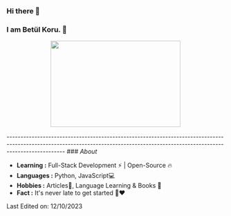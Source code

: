 ### Hi there 👋
### I am Betül Koru. 🌲

<p align="center">
  <img width="300" height="200" src="https://i2.wp.com/www.bestworldevents.com/wp-content/uploads/2020/05/Hello-Gif.gif?resize=498%2C498">
</p>
---------------------------------------------------------------------------------------------------------------------------------------------------------------------------------
### <i>About</i>

-  **Learning :** Full-Stack Development :zap: | Open-Source :fire:	
-  **Languages :** Python, JavaScript💻
-  **Hobbies :** Articles📕, Language Learning & Books 📖
-  **Fact :** It's never late to get started 🎯:heart:


Last Edited on: 12/10/2023

<!--
**psyBeth/psyBeth** is a ✨ _special_ ✨ repository because its `README.md` (this file) appears on your GitHub profile.

Here are some ideas to get you started:

- 🔭 I’m currently working on ...
- 🌱 I’m currently learning ...
- 👯 I’m looking to collaborate on ...
- 🤔 I’m looking for help with ...
- 💬 Ask me about ...
- 📫 How to reach me: ...
- 😄 Pronouns: ...
- ⚡ Fun fact: ...
-->
